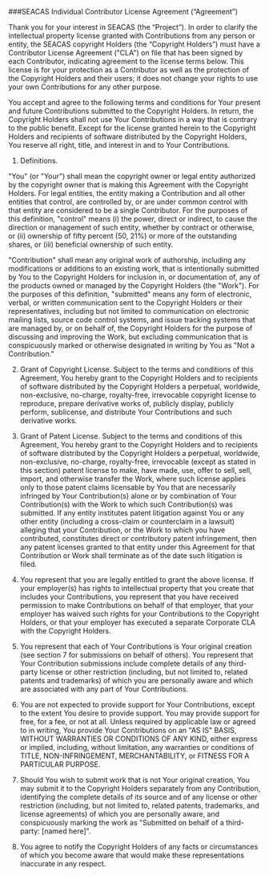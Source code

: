 ###SEACAS Individual Contributor License Agreement (“Agreement”)

Thank you for your interest in SEACAS (the “Project”). In order to
clarify the intellectual property license granted with Contributions
from any person or entity, the SEACAS copyright Holders (the
“Copyright Holders”) must have a Contributor License Agreement ("CLA")
on file that has been signed by each Contributor, indicating agreement
to the license terms below. This license is for your protection as a
Contributor as well as the protection of the Copyright Holders and
their users; it does not change your rights to use your own
Contributions for any other purpose.

You accept and agree to the following terms and conditions for Your
present and future Contributions submitted to the Copyright
Holders. In return, the Copyright Holders shall not use Your
Contributions in a way that is contrary to the public benefit. Except
for the license granted herein to the Copyright Holders and recipients
of software distributed by the Copyright Holders, You reserve all
right, title, and interest in and to Your Contributions.

1. Definitions.

"You" (or "Your") shall mean the copyright owner or legal entity
authorized by the copyright owner that is making this Agreement with
the Copyright Holders. For legal entities, the entity making a
Contribution and all other entities that control, are controlled by,
or are under common control with that entity are considered to be a
single Contributor. For the purposes of this definition, "control"
means (i) the power, direct or indirect, to cause the direction or
management of such entity, whether by contract or otherwise, or (ii)
ownership of fifty percent (50, 21%) or more of the outstanding
shares, or (iii) beneficial ownership of such entity.

"Contribution" shall mean any original work of authorship, including
any modifications or additions to an existing work, that is
intentionally submitted by You to the Copyright Holders for inclusion
in, or documentation of, any of the products owned or managed by the
Copyright Holders (the "Work"). For the purposes of this definition,
"submitted" means any form of electronic, verbal, or written
communication sent to the Copyright Holders or their representatives,
including but not limited to communication on electronic mailing
lists, source code control systems, and issue tracking systems that
are managed by, or on behalf of, the Copyright Holders for the purpose
of discussing and improving the Work, but excluding communication that
is conspicuously marked or otherwise designated in writing by You as
"Not a Contribution."

2. Grant of Copyright License. Subject to the terms and conditions of
this Agreement, You hereby grant to the Copyright Holders and to
recipients of software distributed by the Copyright Holders a
perpetual, worldwide, non-exclusive, no-charge, royalty-free,
irrevocable copyright license to reproduce, prepare derivative works
of, publicly display, publicly perform, sublicense, and distribute
Your Contributions and such derivative works.

3. Grant of Patent License. Subject to the terms and conditions of
this Agreement, You hereby grant to the Copyright Holders and to
recipients of software distributed by the Copyright Holders a
perpetual, worldwide, non-exclusive, no-charge, royalty-free,
irrevocable (except as stated in this section) patent license to make,
have made, use, offer to sell, sell, import, and otherwise transfer
the Work, where such license applies only to those patent claims
licensable by You that are necessarily infringed by Your
Contribution(s) alone or by combination of Your Contribution(s) with
the Work to which such Contribution(s) was submitted. If any entity
institutes patent litigation against You or any other entity
(including a cross-claim or counterclaim in a lawsuit) alleging that
your Contribution, or the Work to which you have contributed,
constitutes direct or contributory patent infringement, then any
patent licenses granted to that entity under this Agreement for that
Contribution or Work shall terminate as of the date such litigation is
filed.

4. You represent that you are legally entitled to grant the above
license. If your employer(s) has rights to intellectual property that
you create that includes your Contributions, you represent that you
have received permission to make Contributions on behalf of that
employer, that your employer has waived such rights for your
Contributions to the Copyright Holders, or that your employer has
executed a separate Corporate CLA with the Copyright Holders.

5. You represent that each of Your Contributions is Your original
creation (see section 7 for submissions on behalf of others).  You
represent that Your Contribution submissions include complete details
of any third-party license or other restriction (including, but not
limited to, related patents and trademarks) of which you are
personally aware and which are associated with any part of Your
Contributions.

6. You are not expected to provide support for Your Contributions,
except to the extent You desire to provide support. You may provide
support for free, for a fee, or not at all. Unless required by
applicable law or agreed to in writing, You provide Your Contributions
on an "AS IS" BASIS, WITHOUT WARRANTIES OR CONDITIONS OF ANY KIND,
either express or implied, including, without limitation, any
warranties or conditions of TITLE, NON-INFRINGEMENT, MERCHANTABILITY,
or FITNESS FOR A PARTICULAR PURPOSE.

7. Should You wish to submit work that is not Your original creation,
You may submit it to the Copyright Holders separately from any
Contribution, identifying the complete details of its source and of
any license or other restriction (including, but not limited to,
related patents, trademarks, and license agreements) of which you are
personally aware, and conspicuously marking the work as "Submitted on
behalf of a third-party: \[named here\]".

8. You agree to notify the Copyright Holders of any facts or
circumstances of which you become aware that would make these
representations inaccurate in any respect.
